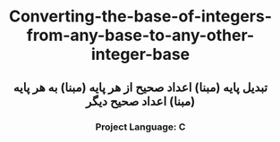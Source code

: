 <html>
<body>
<h1 align='center'>Converting-the-base-of-integers-from-any-base-to-any-other-integer-base</h1>
<h2 align='center'>تبدیل پایه (مبنا) اعداد صحیح از هر پایه (مبنا) به هر پایه (مبنا) اعداد صحیح دیگر</h2>
<h3 align='center'>Project Language: C</h3>
</body>
</html>
